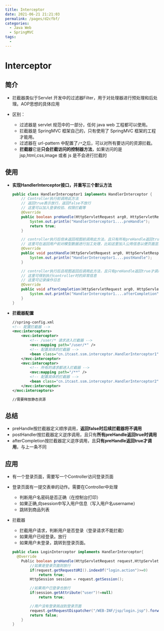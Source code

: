 ```yaml
---
title: Interceptor
date: 2021-06-21 21:21:03
permalink: /pages/d2cfbf/
categories:
  - Java Web
  - SpringMVC
tags:
  - 
---
```

# Interceptor

## 简介

- 拦截器类似于Servlet 开发中的过滤器Filter，用于对处理器进行预处理和后处理。AOP思想的具体应用
- 区别：

  - 过滤器是 servlet 规范中的一部分，任何 java web 工程都可以使用。
  - 拦截器是 SpringMVC 框架自己的，只有使用了 SpringMVC 框架的工程才能用。
  - 过滤器在 url-pattern 中配置了`/*`之后，可以对所有要访问的资源拦截。
  - **拦截器**它是**只会拦截访问的控制器方法**，如果访问的是 jsp,html,css,image 或者 js 是不会进行拦截的

## 使用

- **实现HandlerInterceptor接口，并重写三个默认方法**

  ```java
  public class HandlerInterceptor1 implements HandlerInterceptor {
      // Controller执行前调用此方法
      // 返回true表示放行，返回false不放行
      // 这里可以加入登录校验、权限拦截等
      @Override
      public boolean preHandle(HttpServletRequest arg0, HttpServletResponse arg1, Object arg2) throws Exception {
          System.out.println("HandlerInterceptor1....preHandle");
          return true;
      }

      // controller执行后但未返回视图前调用此方法，且只有所有preHandle返回true时调用
      // 这里可在返回用户前对模型数据进行加工处理，比如这里加入公用信息以便页面显示
      @Override
      public void postHandle(HttpServletRequest arg0, HttpServletResponse arg1, Object arg2, ModelAndView arg3) throws Exception {
          System.out.println("HandlerInterceptor1....postHandle");
      }

      // controller执行后且视图返回后调用此方法，且只有preHandle返回true才调用
      // 这里可得到执行controller时的异常信息
      // 这里可记录操作日志
      @Override
      public void afterCompletion(HttpServletRequest arg0, HttpServletResponse arg1, Object arg2, Exception arg3) throws Exception {
          System.out.println("HandlerInterceptor1....afterCompletion");
      }
  }
  ```

* **拦截器配置**

  ```xml
  //spring-config.xml
  <!-- 配置拦截器 -->
  <mvc:interceptors>
      <mvc:interceptor>
          <!-- /user/* 请求进入拦截器 -->
          <mvc:mapping path="/user/*" />
          <!-- 配置具体的拦截器 -->
          <bean class="cn.itcast.ssm.interceptor.HandlerInterceptor1" />
      </mvc:interceptor>
      <mvc:interceptor>
          <!-- 所有的请求都进入拦截器 -->
          <mvc:mapping path="/**" />
          <!-- 配置具体的拦截器 -->
          <bean class="cn.itcast.ssm.interceptor.HandlerInterceptor2" /> <!--ref也可以，但必须有@Component注解 -->
      </mvc:interceptor>
  </mvc:interceptors>

  //需要释放静态资源
  ```

## 总结

- preHandle按拦截器定义顺序调用，**返回false时后续拦截器将不调用**
- postHandler按拦截器定义逆序调用，且只有**所有preHandle返回true时调用**
- afterCompletion按拦截器定义逆序调用，且**只有preHandle返回true才调用**，与上一条不同

## 应用

* 有一个登录页面，需要写一个Controller访问登录页面
* 登录页面有一提交表单的动作。需要在Controller中处理

  * 判断用户名密码是否正确（在控制台打印）
  * 如果正确,向session中写入用户信息（写入用户名username）
  * 跳转到商品列表
* 拦截器

  * 拦截用户请求，判断用户是否登录（登录请求不能拦截）
  * 如果用户已经登录。放行
  * 如果用户未登录，跳转到登录页面。

  ```java
  public class LoginInterceptor implements HandlerInterceptor{ 
  	@Override  
      Public boolean preHandle(HttpServletRequest request,HttpServletResponse response, Object handler) throws Exception { 
          //如果是登录页面则放行   
          if(request.getRequestURI().indexOf("login.action")>=0)
              return true;   
          HttpSession session = request.getSession(); 

          //如果用户已登录也放行   
          if(session.getAttribute("user")!=null)
              return true;   

          //用户没有登录挑战到登录页面   
          request.getRequestDispatcher("/WEB-INF/jsp/login.jsp").forward(request, response);   
          return false;  
      } 
  } 
  ```